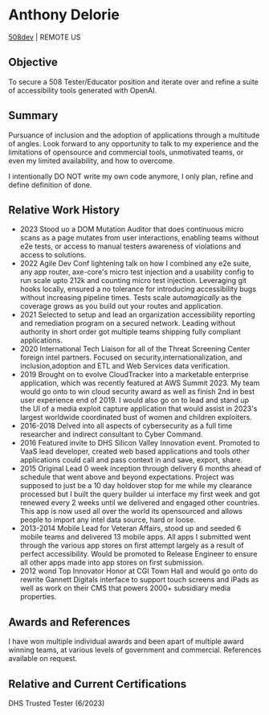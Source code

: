 # Anthony Delorie
[508dev](https://lkdn.in/in/508dev) | REMOTE US

## Objective
To secure a 508 Tester/Educator position and iterate over and refine a suite of accessibility tools generated with OpenAI.

## Summary
Pursuance of inclusion and the adoption of applications through a multitude of angles. Look forward to any opportunity to talk to my experience and the limitations of opensource and commercial tools, unmotivated teams, or even my limited availability, and how to overcome.

I intentionally DO NOT write my own code anymore, I only plan, refine and define definition of done.

## Relative Work History
- 2023 Stood uo a DOM Mutation Auditor that does continuous micro scans as a page mutates from user interactions, enabling teams without e2e tests, or access to manual testers awareness of violations and access to solutions.
- 2022 Agile Dev Conf lightening talk on how I combined any e2e suite, any app router, axe-core's micro test injection and a usability config to run scale upto 212k and counting micro test injection. Leveraging git hooks locally, ensured a no tolerance for introducing accessibility bugs without increasing pipeline times. Tests scale auto*magically* as the coverage grows as you build out your routes and application.
- 2021 Selected to setup and lead an organization accessibility reporting and remediation program on a secured network. Leading without authority in short order got multiple teams shipping fully compliant applications.
- 2020 International Tech Liaison for all of the Threat Screening Center foreign intel partners. Focused on security,internationalization, and inclusion,adoption and ETL and Web Services data verification.
- 2019 Brought on to evolve CloudTracker into a marketable enterprise application, which was recently featured at AWS Summit 2023. My team would go onto to win cloud security award as well as finish 2nd in best user experience end of 2019.
I would also go on to lead and stand up the UI of a media exploit capture application that would assist in 2023's largest worldwide coordinated bust of women and children exploiters.
- 2016-2018 Delved into all aspects of cybersecurity as a full time researcher and indirect consultant to Cyber Command.
- 2016 Featured invite to DHS Silicon Valley Innovation event. Promoted to VaaS lead developer, created web based applications and tools other applications could call and pass context in and save, export, share.
- 2015 Original Lead 0 week inception   through delivery 6 months ahead of schedule that went above and beyond expectations. Project was supposed to just be a 10 day holdover stop for me while my clearance processed but I built the query builder ui interface my first week and got renewed every 2 weeks until we delivered and engaged other countries. This app is now used all over the world its opensourced and allows people to import any intel data source, hard or loose.
- 2013-2014 Mobile Lead for Veteran Affairs, stood up and seeded 6 mobile teams and delivered 13 mobile apps.
All apps I submitted went through the various app stores on first attempt largely as a result of perfect accessibility.
Would be promoted to Release Engineer to ensure all other apps made into app stores on first submission.
- 2012 wond Top Innovator Honor at CGI Town Hall and would go onto do rewrite Gannett Digitals interface to support touch screens and iPads as well as work on their CMS that powers 2000+ subsidiary media properties.

## Awards and References
I have won multiple individual awards and been apart of multiple award winning teams, at various levels of government and commercial. References available on request.

## Relative and Current Certifications
DHS Trusted Tester (6/2023)
